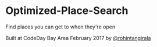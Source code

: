 # Optimized-Place-Search
Find places you can get to when they're open

Built at CodeDay Bay Area February 2017 by [@rohintangirala](http://github.com/rohintangirala)
